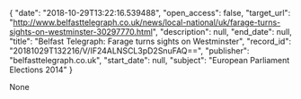 {
  "date": "2018-10-29T13:22:16.539488", 
  "open_access": false, 
  "target_url": "http://www.belfasttelegraph.co.uk/news/local-national/uk/farage-turns-sights-on-westminster-30297770.html", 
  "description": null, 
  "end_date": null, 
  "title": "Belfast Telegraph: Farage turns sights on Westminster", 
  "record_id": "20181029T132216/V/IF24ALNSCL3pD2SnuFAQ==", 
  "publisher": "belfasttelegraph.co.uk", 
  "start_date": null, 
  "subject": "European Parliament Elections 2014"
}

None